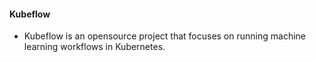#### Kubeflow 

- Kubeflow is an opensource project that focuses on running machine learning workflows in Kubernetes. 
